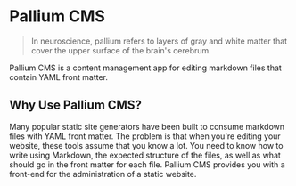 # Pallium CMS
> In neuroscience, pallium refers to layers of gray and white matter that cover the upper surface of the brain's cerebrum.

Pallium CMS is a content management app for editing markdown files that contain YAML front matter. 

## Why Use Pallium CMS?
Many popular static site generators have been built to consume markdown files with YAML front matter. The problem is that when you're editing your website, these tools assume that you know a lot. You need to know how to write using Markdown, the expected structure of the files, as well as what should go in the front matter for each file. Pallium CMS provides you with a front-end for the administration of a static website.
